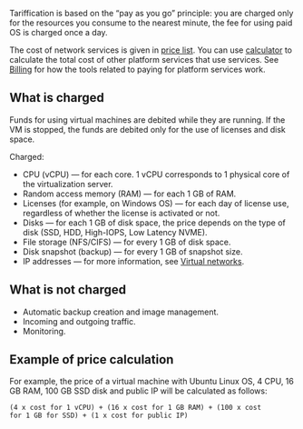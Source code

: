Tariffication is based on the “pay as you go” principle: you are charged only for the resources you consume to the nearest minute, the fee for using paid OS is charged once a day.

The cost of network services is given in [price list](https://mcs.mail.ru/pricelist). You can use [calculator](https://mcs.mail.ru/pricing) to calculate the total cost of other platform services that use services. See [Billing](../../../additionals/billing) for how the tools related to paying for platform services work.

## What is charged

Funds for using virtual machines are debited while they are running. If the VM is stopped, the funds are debited only for the use of licenses and disk space.

Charged:

* CPU (vCPU) — for each core. 1 vCPU corresponds to 1 physical core of the virtualization server.
* Random access memory (RAM) — for each 1 GB of RAM.
* Licenses (for example, on Windows OS) — for each day of license use, regardless of whether the license is activated or not.
* Disks — for each 1 GB of disk space, the price depends on the type of disk (SSD, HDD, High-IOPS, Low Latency NVME).
* File storage (NFS/CIFS) — for every 1 GB of disk space.
* Disk snapshot (backup) — for every 1 GB of snapshot size.
* IP addresses — for more information, see [Virtual networks](/ru/main/networks/vnet/tariffs).

## What is not charged

* Automatic backup creation and image management.
* Incoming and outgoing traffic.
* Monitoring.

## Example of price calculation

For example, the price of a virtual machine with Ubuntu Linux OS, 4 CPU, 16 GB RAM, 100 GB SSD disk and public IP will be calculated as follows:

`(4 x cost for 1 vCPU) + (16 x cost for 1 GB RAM) + (100 x cost for 1 GB for SSD) + (1 x cost for public IP)`
